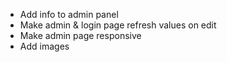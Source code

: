 - Add info to admin panel
- Make admin & login page refresh values on edit
- Make admin page responsive
- Add images